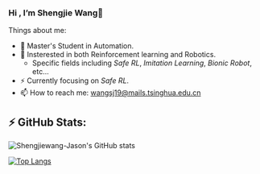### Hi , I’m Shengjie Wang👋

<!--
**Shengjiewang-Jason/Shengjiewang-Jason** is a ✨ _special_ ✨ repository because its `README.md` (this file) appears on your GitHub profile.

Here are some ideas to get you started:

- 🔭 I’m currently working on ...
- 🌱 I’m currently learning ...
- 👯 I’m looking to collaborate on ...
- 🤔 I’m looking for help with ...
- 💬 Ask me about ...
- 📫 How to reach me: ...
- 😄 Pronouns: ...
- ⚡ Fun fact: ...
-->


Things about me:
- 👶 Master's Student in Automation.
- 🔭 Insterested in both Reinforcement learning and Robotics.
  - Specific fields including *Safe RL*, *Imitation Learning*, *Bionic Robot*, etc...
- ⚡ Currently focusing on *Safe RL*.
- 📫 How to reach me: [wangsj19@mails.tsinghua.edu.cn](wangsj19@mails.tsinghua.edu.cn)



## ⚡ GitHub Stats:
<!--
[![Shengjiewang-Jason's GitHub stats](https://github-readme-stats.vercel.app/api?username=Shengjiewang-Jason&show_icons=true&theme=radical&count_private=true)](https://github.com/anuraghazra/github-readme-stats)
-->

![Shengjiewang-Jason's GitHub stats](https://github-readme-stats.vercel.app/api?username=Shengjiewang-Jason&show_icons=true&theme=radical&count_private=true)

<!--
[![Top Langs](https://github-readme-stats.vercel.app/api/top-langs/?username=Shengjiewang-Jason&langs_count=8&)](https://github.com/anuraghazra/github-readme-stats)
-->

[![Top Langs](https://github-readme-stats.vercel.app/api/top-langs/?username=Shengjiewang-Jason&exclude_repo=Shengjiewang-Jason.github.io&layout=compact)](https://github.com/anuraghazra/github-readme-stats)

